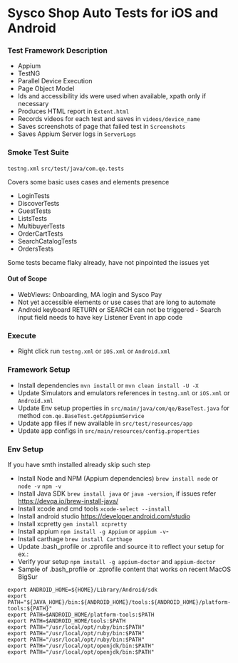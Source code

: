 # Sysco Shop Auto Tests for iOS and Android

### Test Framework Description
- Appium
- TestNG 
- Parallel Device Execution
- Page Object Model 
- Ids and accessibility ids were used when available, xpath only if necessary
- Produces HTML report in `Extent.html`
- Records videos for each test and saves in `videos/device_name`
- Saves screenshots of page that failed test in `Screenshots`
- Saves Appium Server logs in `ServerLogs`

### Smoke Test Suite
`testng.xml`
`src/test/java/com.qe.tests`

Covers some basic uses cases and elements presence

- LoginTests
- DiscoverTests
- GuestTests
- ListsTests
- MultibuyerTests
- OrderCartTests
- SearchCatalogTests
- OrdersTests

Some tests became flaky already, have not pinpointed the issues yet

#### Out of Scope
- WebViews: Onboarding, MA login and Sysco Pay
- Not yet accessible elements or use cases that are long to automate
- Android keyboard RETURN or SEARCH can not be triggered - Search input field needs to have key Listener Event in app code 

### Execute
- Right click run `testng.xml` or `iOS.xml` or `Android.xml`

### Framework Setup
- Install dependencies `mvn install` or `mvn clean install -U -X`
- Update Simulators and emulators references in `testng.xml` or `iOS.xml` or `Android.xml`
- Update Env setup properties in `src/main/java/com/qe/BaseTest.java` for method `com.qe.BaseTest.getAppiumService`
- Update app files if new available in `src/test/resources/app`
- Update app configs in `src/main/resources/config.properties`

### Env Setup
If you have smth installed already skip such step

- Install Node and NPM (Appium dependencies) `brew install node` or `node -v`
  `npm -v` 
- Install Java SDK `brew install java` or `java -version`, if issues refer https://devqa.io/brew-install-java/
- Install xcode and cmd tools `xcode-select --install`
- Install android studio https://developer.android.com/studio
- Install xcpretty `gem install xcpretty`
- Install appium `npm install -g Appium` or `appium -v`-
- Install carthage `brew install Carthage`
- Update .bash_profile or .zprofile and source it to reflect your setup for ex.:
- Verify your setup `npm install -g appium-doctor` and `appium-doctor`
- Sample of .bash_profile or .zprofile content that works on recent MacOS BigSur

```export JAVA_HOME=$(/usr/libexec/java_home)
export ANDROID_HOME=${HOME}/Library/Android/sdk
export PATH="${JAVA_HOME}/bin:${ANDROID_HOME}/tools:${ANDROID_HOME}/platform-tools:${PATH}"
export PATH=$ANDROID_HOME/platform-tools:$PATH
export PATH=$ANDROID_HOME/tools:$PATH
export PATH="/usr/local/opt/ruby/bin:$PATH"
export PATH="/usr/local/opt/ruby/bin:$PATH"
export PATH="/usr/local/opt/ruby/bin:$PATH"
export PATH="/usr/local/opt/openjdk/bin:$PATH"
export PATH="/usr/local/opt/openjdk/bin:$PATH"
```